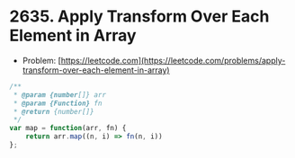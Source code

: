 # 2635. Apply Transform Over Each Element in Array

- Problem: [https://leetcode.com](https://leetcode.com/problems/apply-transform-over-each-element-in-array)

```javascript
/**
 * @param {number[]} arr
 * @param {Function} fn
 * @return {number[]}
 */
var map = function(arr, fn) {
    return arr.map((n, i) => fn(n, i))
};
```